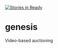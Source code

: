 [![Stories in Ready](https://badge.waffle.io/hrr15velociraptors/genesis.png?label=ready&title=Ready)](https://waffle.io/hrr15velociraptors/genesis)
# genesis
Video-based auctioning
